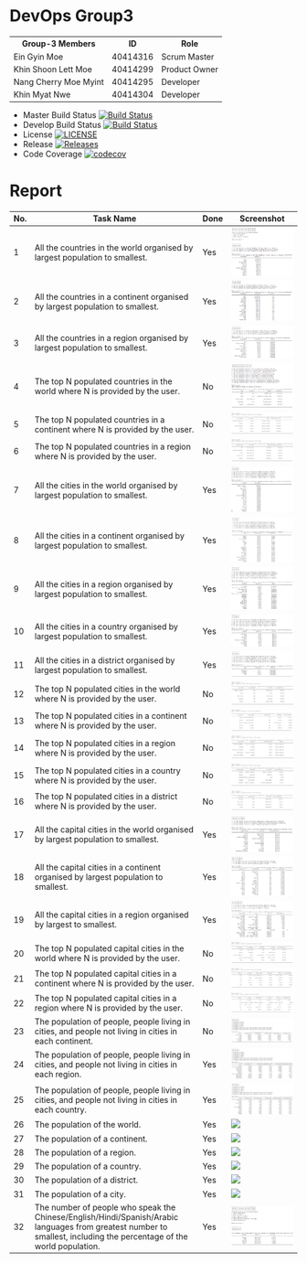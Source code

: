 # DevOps Group3
<!DOCTYPE html>
<html>
<head></head>
<body>
<table>
  <tr>
    <th>Group-3 Members</th>
    <th>ID</th>
    <th>Role</th>
  </tr>
  <tr>
    <td>Ein Gyin Moe</td>
    <td>40414316</td>
    <td>Scrum Master</td>
  </tr>
   <tr>
    <td>Khin Shoon Lett Moe</td>
    <td>40414299</td>
    <td>Product Owner</td>
  </tr>
   <tr>
    <td>Nang Cherry Moe Myint</td>
    <td>40414295</td>
    <td>Developer</td>
  </tr>
   <tr>
    <td>Khin Myat Nwe</td>
    <td>40414304</td>
    <td>Developer</td>
    </tr> </table>
 
</body>
</html>

- Master Build Status [![Build Status](https://travis-ci.org/EinGyinMoe/Group3.svg?branch=master)](https://travis-ci.org/EinGyinMoe/Group3)
- Develop Build Status [![Build Status](https://travis-ci.org/EinGyinMoe/Group3.svg?branch=develop)](https://travis-ci.org/EinGyinMoe/Group3)
- License [![LICENSE](https://img.shields.io/github/license/EinGyinMoe/Group3.svg?style=flat-square)](https://github.com/EinGyinMoe/Group3/blob/master/LICENSE)
- Release [![Releases](https://img.shields.io/github/release/EinGyinMoe/Group3/all.svg?style=flat-square)](https://github.com/EinGyinMoe/Group3/releases)
- Code Coverage [![codecov](https://codecov.io/gh/EinGyinMoe/Group3/branch/master/graph/badge.svg)](https://codecov.io/gh/EinGyinMoe/Group3)

# Report 
| No. | Task Name | Done | Screenshot |
| --- | --- | --- | --- |
| 1 | All the countries in the world organised by largest population to smallest. | Yes | ![](Screenshots/Option_1_Country_world.PNG) |
| 2 | All the countries in a continent organised by largest population to smallest. | Yes | ![](Screenshots/Option_2_Country_Continent.PNG) |
| 3 | All the countries in a region organised by largest population to smallest. | Yes | ![](Screenshots/Option_3_Country_Region.PNG) |
| 4 | The top N populated countries in the world where N is provided by the user. | No | ![](Screenshots/Input_Countries_world.PNG) |
| 5 | The top N populated countries in a continent where N is provided by the user. | No | ![](Screenshots/Option_2.PNG) |
| 6 | The top N populated countries in a region where N is provided by the user. | No | ![](Screenshots/Option_3.PNG) |
| 7 | All the cities in the world organised by largest population to smallest. | Yes | ![](Screenshots/Option_1_City_world.PNG) |
| 8 | All the cities in a continent organised by largest population to smallest. | Yes | ![](Screenshots/Option_2_City_Continent.PNG) |
| 9 | All the cities in a region organised by largest population to smallest. | Yes | ![](Screenshots/Option_3_City_Region.PNG) |
| 10 | All the cities in a country organised by largest population to smallest. | Yes | ![](Screenshots/Option_4_City_Country.PNG) |
| 11 | All the cities in a district organised by largest population to smallest. | Yes | ![](Screenshots/Option_5_City_District.PNG) |
| 12 | The top N populated cities in the world where N is provided by the user. | No | ![](Screenshots/Option_4.PNG) |
| 13 | The top N populated cities in a continent where N is provided by the user. | No | ![](Screenshots/Option_5.PNG) |
| 14 | The top N populated cities in a region where N is provided by the user. | No | ![](Screenshots/Option_6.PNG) |
| 15 | The top N populated cities in a country where N is provided by the user. | No | ![](Screenshots/Option_7.PNG) |
| 16 | The top N populated cities in a district where N is provided by the user. | No | ![](Screenshots/Option_8.PNG) |
| 17 | All the capital cities in the world organised by largest population to smallest. | Yes | ![](Screenshots/Option_1_CapitalCity_World.PNG) |
| 18 | All the capital cities in a continent organised by largest population to smallest. | Yes | ![](Screenshots/Option_2_CapitalCity_Continent.PNG) |
| 19 | All the capital cities in a region organised by largest to smallest. | Yes | ![](Screenshots/Option_3_CapitalCity_Region.PNG) |
| 20 | The top N populated capital cities in the world where N is provided by the user. | No | ![](Screenshots/Option_9.PNG) |
| 21 | The top N populated capital cities in a continent where N is provided by the user. | No | ![](Screenshots/Option_10.PNG) |
| 22 | The top N populated capital cities in a region where N is provided by the user. | No | ![](Screenshots/Option_11.PNG) |
| 23 | The population of people, people living in cities, and people not living in cities in each continent. | No | ![](Screenshots/Option_7_Popu_Continent.PNG) |
| 24 | The population of people, people living in cities, and people not living in cities in each region. | Yes | ![](Screenshots/Option_8_Popu_Region.PNG) |
| 25 | The population of people, people living in cities, and people not living in cities in each country. | Yes | ![](Screenshots/Option_9_Popu_Country.PNG) |
| 26 | The population of the world. | Yes | ![](Screenshots/3.png) |
| 27 | The population of a continent. | Yes | ![](Screenshots/3.png) |
| 28 | The population of a region. | Yes | ![](Screenshots/3.png) |
| 29 | The population of a country. | Yes | ![](Screenshots/3.png) |
| 30 | The population of a district. | Yes | ![](Screenshots/city_1.PNG) |
| 31 | The population of a city. | Yes | ![](Screenshots/city_1.PNG) |
| 32 | The number of people who speak the Chinese/English/Hindi/Spanish/Arabic languages from greatest number to smallest, including the percentage of the world population. | Yes | ![](Screenshots/language_popu.png) |
